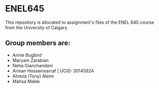 # ENEL645
This repository is allocated to assignment's files of the ENEL 645 course from the University of Calgary.
## Group members are:
- Annie Bugbird
- Maryam Zarabian
- Neha Gianchandani
- Arman Hosseinsarraf | UCID: 30145924
- Alireza (Tony) Alemi
- Mahsa Malek

